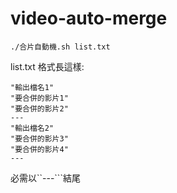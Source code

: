 # video-auto-merge
```
./合片自動機.sh list.txt
```

list.txt 格式長這樣:

```
"輸出檔名1"
"要合併的影片1"
"要合併的影片2"
---
"輸出檔名2"
"要合併的影片3"
"要合併的影片4"
---
```

必需以``---```結尾

